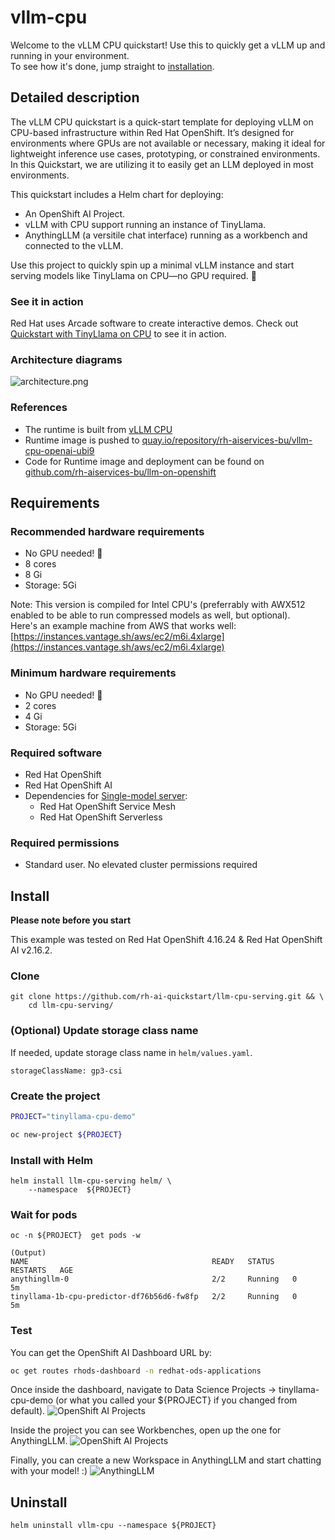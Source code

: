 # vllm-cpu

Welcome to the vLLM CPU quickstart!
Use this to quickly get a vLLM up and running in your environment.  
To see how it's done, jump straight to [installation](#install).

## Detailed description 

The vLLM CPU quickstart is a quick-start template for deploying vLLM on CPU-based infrastructure within Red Hat OpenShift. It’s designed for environments where GPUs are not available or necessary, making it ideal for lightweight inference use cases, prototyping, or constrained environments.  
In this Quickstart, we are utilizing it to easily get an LLM deployed in most environments.

This quickstart includes a Helm chart for deploying:

- An OpenShift AI Project.
- vLLM with CPU support running an instance of TinyLlama.
- AnythingLLM (a versitile chat interface) running as a workbench and connected to the vLLM.

Use this project to quickly spin up a minimal vLLM instance and start serving models like TinyLlama on CPU—no GPU required. 🚀

### See it in action

Red Hat uses Arcade software to create interactive demos. Check out 
[Quickstart with TinyLlama on CPU](https://interact.redhat.com/share/zsT3j9cgPt9yyPchb7EJ)
 to see it in action.


### Architecture diagrams

![architecture.png](images/architecture.png)

### References 

- The runtime is built from [vLLM CPU](https://docs.vllm.ai/en/latest/getting_started/installation/cpu.html)
- Runtime image is pushed to [quay.io/repository/rh-aiservices-bu/vllm-cpu-openai-ubi9](https://quay.io/repository/rh-aiservices-bu/vllm-cpu-openai-ubi9)
- Code for Runtime image and deployment can be found on [github.com/rh-aiservices-bu/llm-on-openshift](https://github.com/rh-aiservices-bu/llm-on-openshift/tree/main/serving-runtimes/vllm_runtime)

## Requirements 

### Recommended hardware requirements 

- No GPU needed! 🤖
- 8 cores 
- 8 Gi 
- Storage: 5Gi

Note: This version is compiled for Intel CPU's (preferrably with AWX512 enabled to be able to run compressed models as well, but optional).  
Here's an example machine from AWS that works well: [https://instances.vantage.sh/aws/ec2/m6i.4xlarge](https://instances.vantage.sh/aws/ec2/m6i.4xlarge)

### Minimum hardware requirements 

- No GPU needed! 🤖
- 2 cores 
- 4 Gi 
- Storage: 5Gi 

### Required software  

- Red Hat OpenShift 
- Red Hat OpenShift AI 
- Dependencies for [Single-model server](https://docs.redhat.com/en/documentation/red_hat_openshift_ai_self-managed/2.16/html/installing_and_uninstalling_openshift_ai_self-managed/installing-the-single-model-serving-platform_component-install#configuring-automated-installation-of-kserve_component-install):
    - Red Hat OpenShift Service Mesh
    - Red Hat OpenShift Serverless

### Required permissions

- Standard user. No elevated cluster permissions required 

## Install

**Please note before you start**

This example was tested on Red Hat OpenShift 4.16.24 & Red Hat OpenShift AI v2.16.2.  

### Clone

```
git clone https://github.com/rh-ai-quickstart/llm-cpu-serving.git && \
    cd llm-cpu-serving/  
```

### (Optional) Update storage class name

If needed, update storage class name in `helm/values.yaml`.
```
storageClassName: gp3-csi
```

### Create the project

```bash
PROJECT="tinyllama-cpu-demo"

oc new-project ${PROJECT}
``` 

### Install with Helm

```
helm install llm-cpu-serving helm/ \
    --namespace  ${PROJECT} 
```

### Wait for pods

```
oc -n ${PROJECT}  get pods -w
```

```
(Output)
NAME                                         READY   STATUS    RESTARTS   AGE
anythingllm-0                                2/2     Running   0          5m
tinyllama-1b-cpu-predictor-df76b56d6-fw8fp   2/2     Running   0          5m
```

### Test

You can get the OpenShift AI Dashboard URL by:
```bash
oc get routes rhods-dashboard -n redhat-ods-applications
```

Once inside the dashboard, navigate to Data Science Projects -> tinyllama-cpu-demo (or what you called your ${PROJECT} if you changed from default).
![OpenShift AI Projects](images/rhoai-1.png)

Inside the project you can see Workbenches, open up the one for AnythingLLM.
![OpenShift AI Projects](images/rhoai-2.png)

Finally, you can create a new Workspace in AnythingLLM and start chatting with your model! :)
![AnythingLLM](images/anythingllm-1.png)



## Uninstall
```
helm uninstall vllm-cpu --namespace ${PROJECT} 
```
